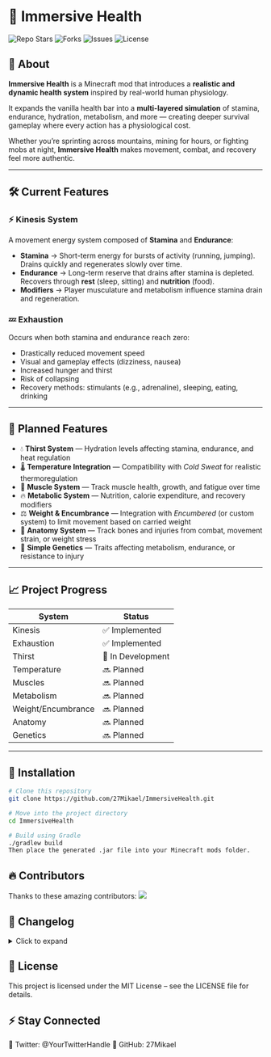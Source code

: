 # 🚀 Immersive Health

![Repo Stars](https://img.shields.io/github/stars/27Mikael/ImmersiveHealth.svg?style=for-the-badge)
![Forks](https://img.shields.io/github/forks/27Mikael/ImmersiveHealth.svg?style=for-the-badge)
![Issues](https://img.shields.io/github/issues/27Mikael/ImmersiveHealth.svg?style=for-the-badge)
![License](https://img.shields.io/github/license/27Mikael/ImmersiveHealth.svg?style=for-the-badge)

## 📌 About

**Immersive Health** is a Minecraft mod that introduces a **realistic and dynamic health system** inspired by real-world human physiology.  

It expands the vanilla health bar into a **multi-layered simulation** of stamina, endurance, hydration, metabolism, and more — creating deeper survival gameplay where every action has a physiological cost.

Whether you’re sprinting across mountains, mining for hours, or fighting mobs at night, **Immersive Health** makes movement, combat, and recovery feel more authentic.

---

## 🛠️ Current Features

### ⚡ Kinesis System

A movement energy system composed of **Stamina** and **Endurance**:

- **Stamina** → Short-term energy for bursts of activity (running, jumping). Drains quickly and regenerates slowly over time.
- **Endurance** → Long-term reserve that drains after stamina is depleted. Recovers through **rest** (sleep, sitting) and **nutrition** (food).
- **Modifiers** → Player musculature and metabolism influence stamina drain and regeneration.

### 💤 Exhaustion

Occurs when both stamina and endurance reach zero:

- Drastically reduced movement speed
- Visual and gameplay effects (dizziness, nausea)
- Increased hunger and thirst
- Risk of collapsing
- Recovery methods: stimulants (e.g., adrenaline), sleeping, eating, drinking

---

## 🔮 Planned Features

- 💧 **Thirst System** — Hydration levels affecting stamina, endurance, and heat regulation
- 🌡 **Temperature Integration** — Compatibility with *Cold Sweat* for realistic thermoregulation
- 💪 **Muscle System** — Track muscle health, growth, and fatigue over time
- 🔥 **Metabolic System** — Nutrition, calorie expenditure, and recovery modifiers
- ⚖ **Weight & Encumbrance** — Integration with *Encumbered* (or custom system) to limit movement based on carried weight
- 🦴 **Anatomy System** — Track bones and injuries from combat, movement strain, or weight stress
- 🧬 **Simple Genetics** — Traits affecting metabolism, endurance, or resistance to injury

---

## 📈 Project Progress

| System             | Status         |
|--------------------|----------------|
| Kinesis            | ✅ Implemented |
| Exhaustion         | ✅ Implemented |
| Thirst             | 🚧 In Development |
| Temperature        | 🔜 Planned |
| Muscles            | 🔜 Planned |
| Metabolism         | 🔜 Planned |
| Weight/Encumbrance | 🔜 Planned |
| Anatomy            | 🔜 Planned |
| Genetics           | 🔜 Planned |

---

## 🚀 Installation

```bash
# Clone this repository
git clone https://github.com/27Mikael/ImmersiveHealth.git

# Move into the project directory
cd ImmersiveHealth

# Build using Gradle
./gradlew build
Then place the generated .jar file into your Minecraft mods folder.
```
## 🔥 Contributors
Thanks to these amazing contributors:
<a href="https://github.com/27Mikael/ImmersiveHealth/graphs/contributors">
<img src="https://contrib.rocks/image?repo=27Mikael/ImmersiveHealth" />
</a>

## 📜 Changelog
<details> <summary>Click to expand</summary>
[Unreleased] — First official public release 🚀

[Planned] — Thirst system, temperature integration, muscle & metabolism systems ✨

</details>

## 📄 License
This project is licensed under the MIT License – see the LICENSE file for details.

## ⚡ Stay Connected
📌 Twitter: @YourTwitterHandle
📌 GitHub: 27Mikael
